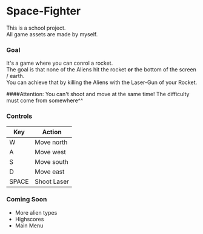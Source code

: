 # Space-Fighter
This is a school project. <br>
All game assets are made by myself. <br>

### Goal
It's a game where you can conrol a rocket.<br> 
The goal is that none of the Aliens hit the rocket **or** the bottom of the screen / earth.<br>
You can achieve that by killing the Aliens with the Laser-Gun of your Rocket.<br>

####Attention: You can't shoot and move at the same time!
The difficulty must come from somewhere^^

### Controls
|Key|Action|
|---|------|
|W|Move north|
|A|Move west|
|S|Move south|
|D|Move east|
|SPACE|Shoot Laser|

### Coming Soon
- More alien types
- Highscores
- Main Menu
